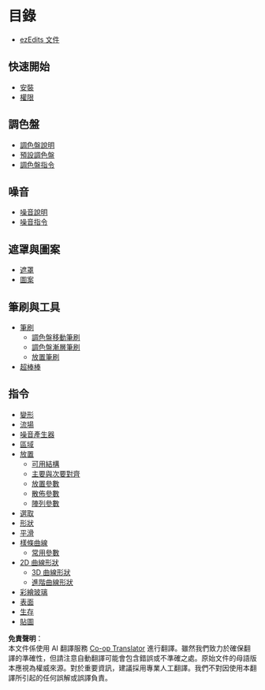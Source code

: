 <!--
CO_OP_TRANSLATOR_METADATA:
{
  "original_hash": "f7ce991b86f0c6920566782293a7db1b",
  "translation_date": "2025-05-13T02:21:32+00:00",
  "source_file": "SUMMARY.md",
  "language_code": "tw"
}
-->
# 目錄

* [ezEdits 文件](README.md)

## 快速開始

* [安裝](getting-started/installing.md)
* [權限](getting-started/permissions.md)

## 調色盤

* [調色盤說明](palettes/palettes-explained.md)
* [預設調色盤](palettes/default-palettes.md)
* [調色盤指令](palettes/palette-commands.md)

## 噪音

* [噪音說明](noise/noise-explained.md)
* [噪音指令](noise/noise-commands.md)

## 遮罩與圖案

* [遮罩](masks-and-patterns/masks.md)
* [圖案](masks-and-patterns/patterns.md)

## 筆刷與工具

* [筆刷](brushes-and-tools/brushes/README.md)
  * [調色盤移動筆刷](brushes-and-tools/brushes/palette-shift-brush.md)
  * [調色盤漸層筆刷](brushes-and-tools/brushes/palette-gradient-brushes.md)
  * [放置筆刷](brushes-and-tools/brushes/placement-brushes.md)
* [超棒棒](brushes-and-tools/superwand.md)

## 指令

* [變形](commands/deformation.md)
* [流場](commands/flowfields.md)
* [噪音產生器](commands/noisegen.md)
* [區域](commands/region.md)
* [放置](commands/placement/README.md)
  * [可用結構](commands/placement/available-structures.md)
  * [主要與次要對齊](commands/placement/primary+secondary-alignment.md)
  * [放置參數](commands/placement/placement-parameters.md)
  * [散佈參數](commands/placement/scatter-parameters.md)
  * [陣列參數](commands/placement/array-parameters.md)
* [選取](commands/selections.md)
* [形狀](commands/shapes.md)
* [平滑](commands/smoothing.md)
* [樣條曲線](commands/spline/README.md)
  * [常用參數](commands/spline/common-parameters.md)
* [2D 曲線形狀](commands/spline/2d-spline-shapes.md)
  * [3D 曲線形狀](commands/spline/3d-spline-shapes.md)
  * [進階曲線形狀](commands/spline/advanced-spline-shapes.md)
* [彩繪玻璃](commands/stained-glass.md)
* [表面](commands/surface.md)
* [生存](commands/survival.md)
* [貼圖](commands/texturing.md)

**免責聲明**：  
本文件係使用 AI 翻譯服務 [Co-op Translator](https://github.com/Azure/co-op-translator) 進行翻譯。雖然我們致力於確保翻譯的準確性，但請注意自動翻譯可能會包含錯誤或不準確之處。原始文件的母語版本應視為權威來源。對於重要資訊，建議採用專業人工翻譯。我們不對因使用本翻譯所引起的任何誤解或誤譯負責。